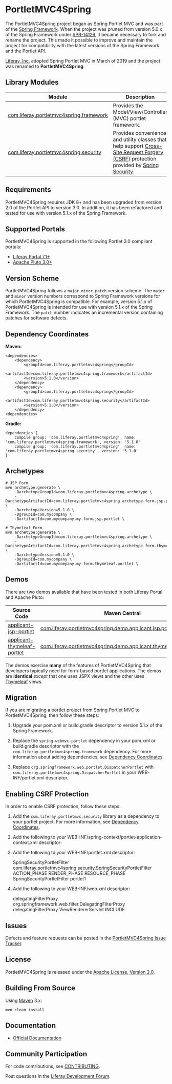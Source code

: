 # PortletMVC4Spring

The PortletMVC4Spring project began as Spring Portlet MVC and was part of the
[Spring Framework](https://spring.io/projects/spring-framework). When the project was pruned from version 5.0.x of the
Spring Framework under [SPR-14129](https://github.com/spring-projects/spring-framework/issues/18701), it became
necessary to fork and rename the project. This made it possible to improve and maintain the project for compatibility
with the latest versions of the Spring Framework and the Portlet API.

[Liferay, Inc.](http://www.liferay.com) adopted Spring Portlet MVC in March of 2019 and the project was renamed to
**PortletMVC4Spring**.

## Library Modules

| Module | Description |
| ------ | ----------- |
| [com.liferay.portletmvc4spring.framework](framework) | Provides the Model/View/Controller (MVC) portlet framework. |
| [com.liferay.portletmvc4spring.security](security) | Provides convenience and utility classes that help support [Cross-Site Request Forgery (CSRF)](https://www.owasp.org/index.php/Cross-Site_Request_Forgery_(CSRF)) protection provided by [Spring Security](https://spring.io/projects/spring-security). |

## Requirements

PortletMVC4Spring requires JDK 8+ and has been upgraded from version 2.0 of the Portlet API to version 3.0. In addition,
it has been refactored and tested for use with version 5.1.x of the Spring Framework.

## Supported Portals

PortletMVC4Spring is supported in the following Portlet 3.0 compliant portals:
- [Liferay Portal 7.1+](https://community.liferay.com/-/portal)
- [Apache Pluto 3.0+](https://portals.apache.org/pluto/)

## Version Scheme

PortletMVC4Spring follows a `major.minor.patch` version scheme. The `major` and `minor` version numbers correspond to
Spring Framework versions for which PortletMVC4Spring is compatible. For example, version 5.1.x of PortletMVC4Spring is
intended for use with version 5.1.x of the Spring Framework. The `patch` number indicates an incremental version
containing patches for software defects.

## Dependency Coordinates

**Maven:**

	<dependencies>
		<dependency>
			<groupId>com.liferay.portletmvc4spring</groupId>
			<artifactId>com.liferay.portletmvc4spring.framework</artifactId>
			<version>5.1.0</version>	
		</dependency>
		<dependency>
			<groupId>com.liferay.portletmvc4spring</groupId>
			<artifactId>com.liferay.portletmvc4spring.security</artifactId>
			<version>5.1.0</version>	
		</dependency>
	<dependencies>
	
**Gradle:**

	dependencies {
		compile group: 'com.liferay.portletmvc4spring', name: 'com.liferay.portletmvc4spring.framework', version: '5.1.0'
		compile group: 'com.liferay.portletmvc4spring', name: 'com.liferay.portletmvc4spring.security', version: '5.1.0'
	}

## Archetypes

	# JSP Form
	mvn archetype:generate \
		-DarchetypeGroupId=com.liferay.portletmvc4spring.archetype \
		-DarchetypeArtifactId=com.liferay.portletmvc4spring.archetype.form.jsp.portlet \
		-DarchetypeVersion=5.1.0 \
		-DgroupId=com.mycompany \
		-DartifactId=com.mycompany.my.form.jsp.portlet \

	# Thymeleaf Form
	mvn archetype:generate \
		-DarchetypeGroupId=com.liferay.portletmvc4spring.archetype \
		-DarchetypeArtifactId=com.liferay.portletmvc4spring.archetype.form.thymeleaf.portlet \
		-DarchetypeVersion=5.1.0 \
		-DgroupId=com.mycompany \
		-DartifactId=com.mycompany.my.form.thymeleaf.portlet \

## Demos

There are two demos available that have been tested in both Liferay Portal and Apache Pluto:

| Source Code   | Maven Central |
| ------------- | ------------- |
| [applicant-jsp-portlet](demo/applicant-jsp-portlet)  |  [com.liferay.portletmvc4spring.demo.applicant.jsp.portlet.war](https://search.maven.org/search?q=a:com.liferay.portletmvc4spring.demo.applicant.jsp.portlet) |
| [applicant-thymeleaf-portlet](demo/applicant-thymeleaf-portlet)  |  [com.liferay.portletmvc4spring.demo.applicant.thymeleaf.portlet.war](https://search.maven.org/search?q=a:com.liferay.portletmvc4spring.demo.applicant.thymeleaf.portlet) |

The demos exercise **many** of the features of PortletMVC4Spring that developers typically need for form-based portlet
applications. The demos are **identical** _except_ that one uses JSPX views and the other uses
[Thymeleaf](https://www.thymeleaf.org) views.

## Migration

If you are migrating a portlet project from Spring Portlet MVC to PortletMVC4Spring, then follow these steps:

1. Upgrade your pom.xml or build.gradle descriptor to version 5.1.x of the Spring Framework.

2. Replace the `spring-webmvc-portlet` dependency in your pom.xml or build.gradle descriptor with the
`com.liferay.portletmvc4spring.framework` dependency. For more information about adding dependencies, see
[Dependency Coordinates](#dependency-coordinates).

3. Replace `org.springframework.web.portlet.DispatcherPortlet` with `com.liferay.portletmvc4spring.DispatcherPortlet`
in your WEB-INF/portlet.xml descriptor.

## Enabling CSRF Protection

In order to enable CSRF protection, follow these steps:

1. Add the `com.liferay.portletmvc.security` library as a dependency to your portlet project. For more information,
see [Dependency Coordinates](#dependency-coordinates).


2. Add the following to your WEB-INF/spring-context/portlet-application-context.xml descriptor:


	<bean id="springSecurityPortletConfigurer" class="com.liferay.portletmvc4spring.security.SpringSecurityPortletConfigurer" />
	<bean id="delegatingFilterProxy" class="org.springframework.web.filter.DelegatingFilterProxy">
		<property name="targetBeanName" value="springSecurityFilterChain" />
	</bean>

3. Add the following to your WEB-INF/portlet.xml descriptor:


	<filter>
		<filter-name>SpringSecurityPortletFilter</filter-name>
		<filter-class>com.liferay.portletmvc4spring.security.SpringSecurityPortletFilter</filter-class>
		<lifecycle>ACTION_PHASE</lifecycle>
		<lifecycle>RENDER_PHASE</lifecycle>
		<lifecycle>RESOURCE_PHASE</lifecycle>
	<filter>
	<filter-mapping>
		<filter-name>SpringSecurityPortletFilter</filter-name>
		<portlet-name>portlet1</portlet-name>
	</filter-mapping>

4. Add the following to your WEB-INF/web.xml descriptor:
 
 
	<filter>
		<filter-name>delegatingFilterProxy</filter-name>
		<filter-class>org.springframework.web.filter.DelegatingFilterProxy</filter-class>
	</filter>
	<filter-mapping>
		<filter-name>delegatingFilterProxy</filter-name>
		<servlet-name>ViewRendererServlet</servlet-name>
		<dispatcher>INCLUDE</dispatcher>
	</filter-mapping>
 
## Issues

Defects and feature requests can be posted in the [PortletMVC4Spring Issue Tracker](http://issues.liferay.com/browse/MVCS).

## License

PortletMVC4Spring is released under the [Apache License, Version 2.0](http://www.apache.org/licenses/LICENSE-2.0).

## Building From Source

Using [Maven](https://maven.apache.org/) 3.x:

	mvn clean install

## Documentation

* [Official Documentation](framework/src/main/asciidoc/portletmvc4spring.adoc)

## Community Participation

For code contributions, see [CONTRIBUTING](CONTRIBUTING.md).

Post questions in the [Liferay Development Forum](https://community.liferay.com/forums/-/message_boards/category/239390).
